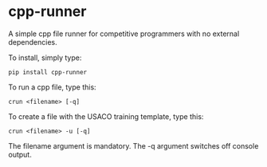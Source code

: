 cpp-runner
==========

A simple cpp file runner for competitive programmers with no external dependencies.

To install, simply type:

    pip install cpp-runner

To run a cpp file, type this:

    crun <filename> [-q]

To create a file with the USACO training template, type this: 

    crun <filename> -u [-q] 

The filename argument is mandatory. The -q argument switches off console output.